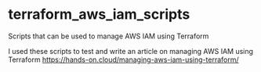 # terraform_aws_iam_scripts
Scripts that can be used to manage AWS IAM using Terraform 

I used  these scripts to test and write an article on  managing AWS IAM using Terraform https://hands-on.cloud/managing-aws-iam-using-terraform/
